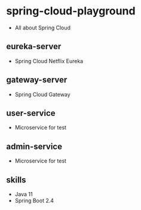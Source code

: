 # spring-cloud-playground
* All about Spring Cloud 

## eureka-server
* Spring Cloud Netflix Eureka

## gateway-server
* Spring Cloud Gateway

## user-service
* Microservice for test

## admin-service
* Microservice for test

## skills
* Java 11
* Spring Boot 2.4
